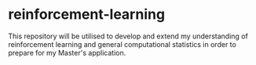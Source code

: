 # reinforcement-learning
This repository will be utilised to develop and extend my understanding of reinforcement learning and general computational statistics in order to prepare for my Master's application.
